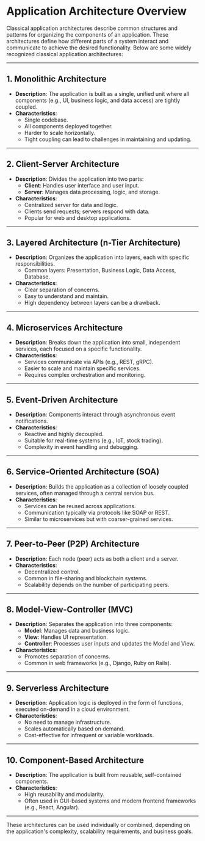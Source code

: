 # Application Architecture Overview

Classical application architectures describe common structures and patterns for organizing the components of an application. These architectures define how different parts of a system interact and communicate to achieve the desired functionality. Below are some widely recognized classical application architectures:

---

## 1. **Monolithic Architecture**

- **Description**: The application is built as a single, unified unit where all components (e.g., UI, business logic, and data access) are tightly coupled.
- **Characteristics**:
  - Single codebase.
  - All components deployed together.
  - Harder to scale horizontally.
  - Tight coupling can lead to challenges in maintaining and updating.

---

## 2. **Client-Server Architecture**

- **Description**: Divides the application into two parts:
  - **Client**: Handles user interface and user input.
  - **Server**: Manages data processing, logic, and storage.
- **Characteristics**:
  - Centralized server for data and logic.
  - Clients send requests; servers respond with data.
  - Popular for web and desktop applications.

---

## 3. **Layered Architecture (n-Tier Architecture)**

- **Description**: Organizes the application into layers, each with specific responsibilities.
  - Common layers: Presentation, Business Logic, Data Access, Database.
- **Characteristics**:
  - Clear separation of concerns.
  - Easy to understand and maintain.
  - High dependency between layers can be a drawback.

---

## 4. **Microservices Architecture**

- **Description**: Breaks down the application into small, independent services, each focused on a specific functionality.
- **Characteristics**:
  - Services communicate via APIs (e.g., REST, gRPC).
  - Easier to scale and maintain specific services.
  - Requires complex orchestration and monitoring.

---

## 5. **Event-Driven Architecture**

- **Description**: Components interact through asynchronous event notifications.
- **Characteristics**:
  - Reactive and highly decoupled.
  - Suitable for real-time systems (e.g., IoT, stock trading).
  - Complexity in event handling and debugging.

---

## 6. **Service-Oriented Architecture (SOA)**

- **Description**: Builds the application as a collection of loosely coupled services, often managed through a central service bus.
- **Characteristics**:
  - Services can be reused across applications.
  - Communication typically via protocols like SOAP or REST.
  - Similar to microservices but with coarser-grained services.

---

## 7. **Peer-to-Peer (P2P) Architecture**

- **Description**: Each node (peer) acts as both a client and a server.
- **Characteristics**:
  - Decentralized control.
  - Common in file-sharing and blockchain systems.
  - Scalability depends on the number of participating peers.

---

## 8. **Model-View-Controller (MVC)**

- **Description**: Separates the application into three components:
  - **Model**: Manages data and business logic.
  - **View**: Handles UI representation.
  - **Controller**: Processes user inputs and updates the Model and View.
- **Characteristics**:
  - Promotes separation of concerns.
  - Common in web frameworks (e.g., Django, Ruby on Rails).

---

## 9. **Serverless Architecture**

- **Description**: Application logic is deployed in the form of functions, executed on-demand in a cloud environment.
- **Characteristics**:
  - No need to manage infrastructure.
  - Scales automatically based on demand.
  - Cost-effective for infrequent or variable workloads.

---

## 10. **Component-Based Architecture**

- **Description**: The application is built from reusable, self-contained components.
- **Characteristics**:
  - High reusability and modularity.
  - Often used in GUI-based systems and modern frontend frameworks (e.g., React, Angular).

---

These architectures can be used individually or combined, depending on the application's complexity, scalability requirements, and business goals.
